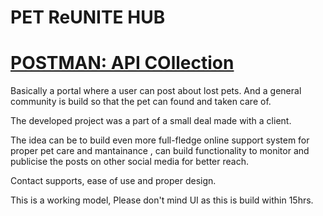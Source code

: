 # PET ReUNITE HUB
<a href="https://elements.getpostman.com/redirect?entityId=16303362-c76ef688-acf8-49df-9524-11c4d74200af&entityType=collection">
  <h1>
    POSTMAN: API COllection
  </h1>
</a>


Basically a portal where a user can post about lost pets.
And a general community is build so that the pet can found and taken care of.


The developed project was a part of a small deal made with a client.


The idea can be to build even more full-fledge online support system for proper pet care and mantainance , can build functionality to monitor and publicise the posts on other social media for better reach. 

Contact supports, ease of use and proper design.


This is a working model, Please don't mind UI as this is build within 15hrs. 

